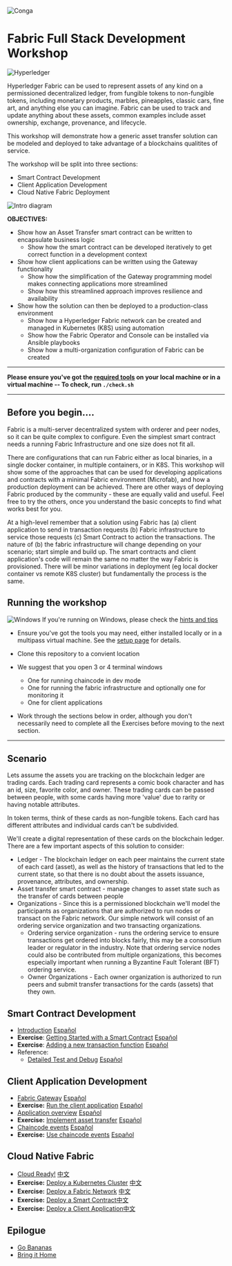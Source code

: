 ![Conga](https://avatars.githubusercontent.com/u/49026922?s=200&v=4)

# Fabric Full Stack Development Workshop

![Hyperledger](https://img.shields.io/badge/hyperledger-2F3134?style=for-the-badge&logo=hyperledger&logoColor=white)

Hyperledger Fabric can be used to represent assets of any kind on a permissioned decentralized ledger, from fungible tokens to non-fungible tokens, including monetary products, marbles, pineapples, classic cars, fine art, and anything else you can imagine.
Fabric can be used to track and update anything about these assets, common examples include asset ownership, exchange, provenance, and lifecycle.

This workshop will demonstrate how a generic asset transfer solution can be modeled and deployed to take advantage of a blockchains qualitites of service.

The workshop will be split into three sections:
- Smart Contract Development
- Client Application Development
- Cloud Native Fabric Deployment

![Intro diagram](./docs/images/readme_diagram.png)

**OBJECTIVES:**

- Show how an Asset Transfer smart contract can be written to encapsulate business logic
	- Show how the smart contract can be developed iteratively to get correct function in a development context
- Show how client applications can be written using the Gateway functionality
	- Show how the simplification of the Gateway programming model makes connecting applications more streamlined
	- Show how this streamlined approach improves resilience and availability
- Show how the solution can then be deployed to a production-class environment
	- Show how a Hyperledger Fabric network can be created and managed in Kubernetes (K8S) using automation
	- Show how the Fabric Operator and Console can be installed via Ansible playbooks
	- Show how a multi-organization configuration of Fabric can be created

---

**Please ensure you've got the [required tools](./SETUP.md) on your local machine or in a virtual machine  -- To check, run `./check.sh`**

---


## Before you begin....

Fabric is a multi-server decentralized system with orderer and peer nodes, so it can be quite complex to configure. Even the simplest smart contract needs a running Fabric Infrastructure and one size does not fit all.

There are configurations that can run Fabric either as local binaries, in a single docker container, in multiple containers, or in K8S.
This workshop will show some of the approaches that can be used for developing applications and contracts with a minimal Fabric environment (Microfab), and how a production deployment can be achieved.
There are other ways of deploying Fabric produced by the community - these are equally valid and useful. Feel free to try the others, once you understand the basic concepts to find what works best for you.

At a high-level remember that a solution using Fabric has (a) client application to send in transaction requests (b) Fabric infrastructure to service those requests (c) Smart Contract to action the transactions.
The nature of (b) the fabric infrastructure will change depending on your scenario; start simple and build up. The smart contracts and client application's code will remain the same no matter the way Fabric is provisioned.
There will be minor variations in deployment (eg local docker container vs remote K8S cluster) but fundamentally the process is the same.

## Running the workshop

![Windows](https://img.shields.io/badge/Windows-0078D6?style=for-the-badge&logo=windows&logoColor=white) If you're running on Windows, please check the [hints and tips](./docs/tips-for-windows-dev.md)

- Ensure you've got the tools you may need, either installed locally or in a multipass virtual machine. See the [setup page](./SETUP.md) for details.
- Clone this repository to a convient location
- We suggest that you open 3 or 4 terminal windows
  - One for running chaincode in dev mode
  - One for running the fabric infrastructure and optionally one for monitoring it
  - One for client applications

- Work through the sections below in order, although you don't necessarily need to complete all the Exercises before moving to the next section.

---
## Scenario

Lets assume the assets you are tracking on the blockchain ledger are trading cards. Each trading card represents a comic book character and has an id, size, favorite color, and owner.
These trading cards can be passed between people, with some cards having more 'value' due to rarity or having notable attributes.

In token terms, think of these cards as non-fungible tokens. Each card has different attributes and individual cards can't be subdivided.

We'll create a digital representation of these cards on the blockchain ledger. There are a few important aspects of this solution to consider:

- Ledger - The blockchain ledger on each peer maintains the current state of each card (asset), as well as the history of transactions that led to the current state, so that there is no doubt about the assets issuance, provenance, attributes, and ownership.
- Asset transfer smart contract - manage changes to asset state such as the transfer of cards between people
- Organizations - Since this is a permissioned blockchain we'll model the participants as organizations that are authorized to run nodes or transact on the Fabric network. Our simple network will consist of an ordering service organization and two transacting organizations.
    - Ordering service organization - runs the ordering service to ensure transactions get ordered into blocks fairly, this may be a consortium leader or regulator in the industry. Note that ordering service nodes could also be contributed from multiple organizations, this becomes especially important when running a Byzantine Fault Tolerant (BFT) ordering service.
    - Owner Organizations - Each owner organization is authorized to run peers and submit transfer transactions for the cards (assets) that they own.


## Smart Contract Development

- [Introduction](./docs/SmartContractDev/00-Introduction.md) [Español](./docs/SmartContractDev/00-Introduction-ES.md)
- **Exercise**: [Getting Started with a Smart Contract](./docs/SmartContractDev/01-Exercise-Getting-Started.md) [Español](./docs/SmartContractDev/01-Exercise-Getting-Started-ES.md)
- **Exercise**: [Adding a new transaction function](./docs/SmartContractDev/02-Exercise-Adding-tx-function.md) [Español](./docs/SmartContractDev/02-Exercise-Adding-tx-function-ES.md)
- Reference:
  - [Detailed Test and Debug](./docs/SmartContractDev/03-Test-And-Debug-Reference.md) [Español](./docs/SmartContractDev/03-Test-And-Debug-Reference-ES.md)

## Client Application Development

- [Fabric Gateway](docs/ApplicationDev/01-FabricGateway.md) [Español](docs/ApplicationDev/01-FabricGateway-ES.md)
- **Exercise:** [Run the client application](docs/ApplicationDev/02-Exercise-RunApplication.md) [Español](docs/ApplicationDev/02-Exercise-RunApplication-ES.md)
- [Application overview](docs/ApplicationDev/03-ApplicationOverview.md) [Español](docs/ApplicationDev/03-ApplicationOverview-ES.md)
- **Exercise:** [Implement asset transfer](docs/ApplicationDev/04-Exercise-AssetTransfer.md) [Español](docs/ApplicationDev/04-Exercise-AssetTransfer-ES.md)
- [Chaincode events](docs/ApplicationDev/05-ChaincodeEvents.md) [Español](docs/ApplicationDev/05-ChaincodeEvents-ES.md)
- **Exercise:** [Use chaincode events](docs/ApplicationDev/06-Exercise-ChaincodeEvents.md) [Español](docs/ApplicationDev/06-Exercise-ChaincodeEvents-ES.md)

## Cloud Native Fabric

- [Cloud Ready!](docs/CloudReady/00-setup.md) [中文](docs/CloudReady/00-setup-zh.md)
- **Exercise:** [Deploy a Kubernetes Cluster](docs/CloudReady/10-kube.md) [中文](docs/CloudReady/10-kube-zh.md)
- **Exercise:** [Deploy a Fabric Network](docs/CloudReady/20-fabric.md) [中文](docs/CloudReady/20-fabric-zh.md) 
- **Exercise:** [Deploy a Smart Contract](docs/CloudReady/30-chaincode.md)[中文](docs/CloudReady/30-chaincode-zh.md) 
- **Exercise:** [Deploy a Client Application](docs/CloudReady/40-bananas.md)[中文](docs/CloudReady/40-bananas-zh.md) 

## Epilogue

- [Go Bananas](docs/CloudReady/40-bananas.md)
- [Bring it Home](docs/CloudReady/90-teardown.md)
